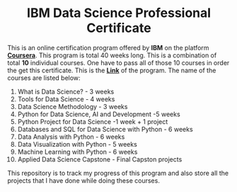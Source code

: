 <h1 align="center">IBM Data Science Professional Certificate</h1>

This is an online certification program offered by **IBM** on the platform
**[Coursera](https://www.coursera.org/)**. This program is total 40 weeks long.
This is a combination of total **10** individual courses. One have to pass all
of those 10 courses in order the get this certificate. This is the
**[Link](https://www.coursera.org/professional-certificates/ibm-data-science)**
of the program. The name of the courses are listed below:

<ol>
    <li>What is Data Science? - 3 weeks </li>
    <li>Tools for Data Science - 4 weeks </li>
    <li>Data Science Methodology - 3 weeks </li>
    <li>Python for Data Science, AI and Development -5 weeks </li>
    <li>Python Project for Data Science -1 week + 1 project </li>
    <li>Databases and SQL for Data Science with Python - 6 weeks </li>
    <li>Data Analysis with Python - 6 weeks </li>
    <li>Data Visualization with Python - 5 weeks </li>
    <li>Machine Learning with Python - 6 weeks </li>
    <li>Applied Data Science Capstone - Final Capston projects </li>
 </ol>

This repository is to track my progress of this program and also store all the
projects that I have done while doing these courses.
